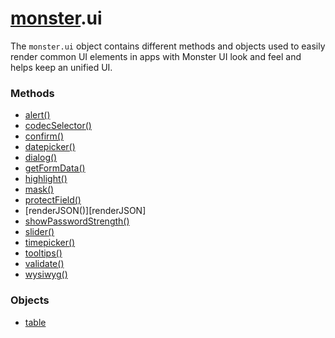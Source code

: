 # [monster][monster].ui
The `monster.ui` object contains different methods and objects used to easily render common UI elements in apps with Monster UI look and feel and helps keep an unified UI.

### Methods
* [alert()][alert]
* [codecSelector()][codecSelector]
* [confirm()][confirm]
* [datepicker()][datepicker]
* [dialog()][dialog]
* [getFormData()][getFormData]
* [highlight()][highlight]
* [mask()][mask]
* [protectField()][protect_field]
* [renderJSON()][renderJSON]
* [showPasswordStrength()][show_password_strength]
* [slider()][slider]
* [timepicker()][timepicker]
* [tooltips()][tooltips]
* [validate()][validate]
* [wysiwyg()][wysiwyg]

### Objects
* [table][table]

[monster]: ../monster.md

[table]: ui/table.md

[alert]: ui/alert().md
[codecSelector]: ui/codecSelector().md
[confirm]: ui/confirm().md
[datepicker]: ui/datepicker().md
[dialog]: ui/dialog().md
[getFormData]: ui/getFormData().md
[highlight]: ui/highlight().md
[mask]: ui/mask().md
[protect_field]: ui/protectField().md
[show_password_strength]: ui/showPasswordStrength().md
[slider]: ui/slider().md
[timepicker]: ui/timepicker().md
[tooltips]: ui/tooltips().md
[validate]: ui/validate().md
[wysiwyg]: ui/wysiwyg().md
